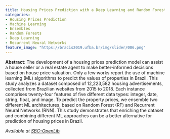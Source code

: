 ```yaml
---
title: Housing Prices Prediction with a Deep Learning and Random Forest Ensemble
categories:
- Housing Prices Prediction
- Machine Learning
- Ensembles
- Random Forests
- Deep Learning
- Recurrent Neural Networks
feature_image: "https://bracis2019.ufba.br/img/slider/006.png"
---
```


**Abstract**: The development of a housing prices prediction model can assist a house seller or a real estate agent to make better-informed decisions based on
house price valuation. Only a few works report the use of machine learning (ML) algorithms to predict the values of properties in Brazil. This study analyzes a dataset composed of 12,223,582 housing advertisements, collected from Brazilian websites from 2015 to 2018. Each instance comprises twenty-four features of five different data types: integer, date, string, float, and image. To predict the property prices, we ensemble two different ML architectures, based on Random Forest (RF) and Recurrent Neural Networks (RNN). This study demonstrates that enriching the dataset and combining different ML approaches can be a better alternative for prediction of housing prices in Brazil.

_Available at [SBC-OpenLib](https://sol.sbc.org.br/index.php/eniac/article/view/9300)_
